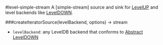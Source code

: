 
#level-simple-stream
A [simple-stream] source and sink for [LevelUP](https://github.com/rvagg/node-levelup) and level backends like [LevelDOWN](https://github.com/rvagg/node-leveldown).

###createIteratorSource(levelBackend, options) -> stream

- `levelBackend`: any LevelDB backend that conforms to [Abstract LevelDOWN](https://github.com/rvagg/node-abstract-leveldown)
